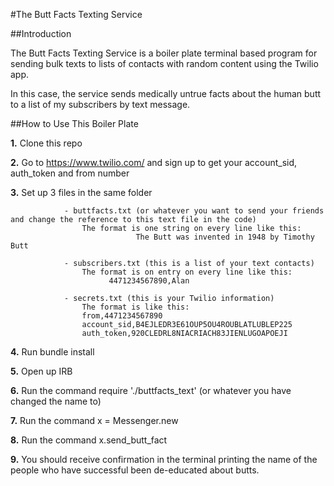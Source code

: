 #The Butt Facts Texting Service

##Introduction

The Butt Facts Texting Service is a boiler plate terminal based program for sending bulk texts to lists of contacts with random content using the Twilio app.

In this case, the service sends medically untrue facts about the human butt to a list of my subscribers by text message.

##How to Use This Boiler Plate

**1.**  Clone this repo

**2.**  Go to https://www.twilio.com/ and sign up to get your account_sid,    auth_token and from number

**3.**  Set up 3 files in the same folder

                - buttfacts.txt (or whatever you want to send your friends and change the reference to this text file in the code)
                    The format is one string on every line like this:
                                The Butt was invented in 1948 by Timothy Butt

                - subscribers.txt (this is a list of your text contacts)
                    The format is on entry on every line like this:
                          4471234567890,Alan

                - secrets.txt (this is your Twilio information)
                    The format is like this:
                    from,4471234567890
                    account_sid,B4EJLEDR3E61OUP5OU4ROUBLATLUBLEP225
                    auth_token,920CLEDRL8NIACRIACH83JIENLUGOAPOEJI

**4.**  Run bundle install

**5.**  Open up IRB

**6.**  Run the command require './buttfacts_text' (or whatever you have changed the name to)

**7.**  Run the command x = Messenger.new

**8.**  Run the command x.send_butt_fact

**9.**  You should receive confirmation in the terminal printing the name of the people who have successful been de-educated about butts.
